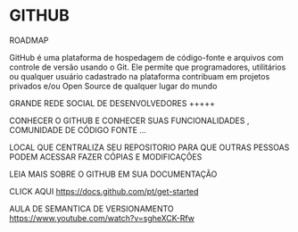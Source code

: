 # GITHUB
ROADMAP 

GitHub é uma plataforma de hospedagem de código-fonte e arquivos com controle de versão usando o Git. Ele permite que programadores, utilitários ou qualquer usuário cadastrado na plataforma contribuam em projetos privados e/ou Open Source de qualquer lugar do mundo

GRANDE REDE SOCIAL DE DESENVOLVEDORES +++++

CONHECER O GITHUB E CONHECER SUAS FUNCIONALIDADES , COMUNIDADE DE CÓDIGO FONTE ... 

LOCAL QUE CENTRALIZA SEU REPOSITORIO PARA QUE OUTRAS PESSOAS PODEM ACESSAR FAZER CÓPIAS E MODIFICAÇÕES 

LEIA MAIS SOBRE O GITHUB EM SUA DOCUMENTAÇÃO 

CLICK AQUI https://docs.github.com/pt/get-started


AULA DE SEMANTICA DE VERSIONAMENTO https://www.youtube.com/watch?v=sgheXCK-Rfw
